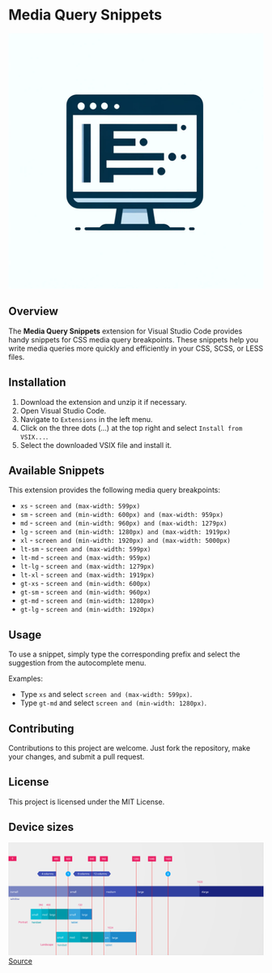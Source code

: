 # Media Query Snippets

![Logo](images/icon.png)

## Overview

The **Media Query Snippets** extension for Visual Studio Code provides handy snippets for CSS media query breakpoints. These snippets help you write media queries more quickly and efficiently in your CSS, SCSS, or LESS files.

## Installation

1. Download the extension and unzip it if necessary.
2. Open Visual Studio Code.
3. Navigate to `Extensions` in the left menu.
4. Click on the three dots (...) at the top right and select `Install from VSIX...`.
5. Select the downloaded VSIX file and install it.

## Available Snippets

This extension provides the following media query breakpoints:

- `xs` - `screen and (max-width: 599px)`
- `sm` - `screen and (min-width: 600px) and (max-width: 959px)`
- `md` - `screen and (min-width: 960px) and (max-width: 1279px)`
- `lg` - `screen and (min-width: 1280px) and (max-width: 1919px)`
- `xl` - `screen and (min-width: 1920px) and (max-width: 5000px)`
- `lt-sm` - `screen and (max-width: 599px)`
- `lt-md` - `screen and (max-width: 959px)`
- `lt-lg` - `screen and (max-width: 1279px)`
- `lt-xl` - `screen and (max-width: 1919px)`
- `gt-xs` - `screen and (min-width: 600px)`
- `gt-sm` - `screen and (min-width: 960px)`
- `gt-md` - `screen and (min-width: 1280px)`
- `gt-lg` - `screen and (min-width: 1920px)`

## Usage

To use a snippet, simply type the corresponding prefix and select the suggestion from the autocomplete menu.

Examples:

- Type `xs` and select `screen and (max-width: 599px)`.
- Type `gt-md` and select `screen and (min-width: 1280px)`.

## Contributing

Contributions to this project are welcome. Just fork the repository, make your changes, and submit a pull request.

## License

This project is licensed under the MIT License.

## Device sizes

![Device sizes](images/responsive.png)
[Source](https://github.com/angular/flex-layout/wiki/Responsive-API)
